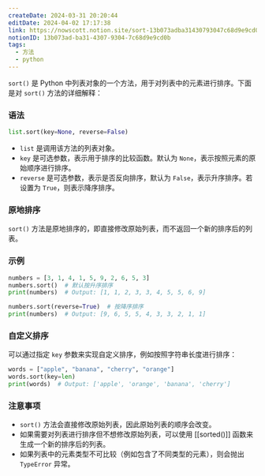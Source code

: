 ```yaml
---
createDate: 2024-03-31 20:20:44
editDate: 2024-04-02 17:17:38
link: https://nowscott.notion.site/sort-13b073adba31430793047c68d9e9cd0b
notionID: 13b073ad-ba31-4307-9304-7c68d9e9cd0b
tags:
  - 方法
  - python
---
```

`sort()` 是 Python 中列表对象的一个方法，用于对列表中的元素进行排序。下面是对 `sort()` 方法的详细解释：

### 语法
```python
list.sort(key=None, reverse=False)
```

- `list` 是调用该方法的列表对象。
- `key` 是可选参数，表示用于排序的比较函数。默认为 `None`，表示按照元素的原始顺序进行排序。
- `reverse` 是可选参数，表示是否反向排序，默认为 `False`，表示升序排序。若设置为 `True`，则表示降序排序。

### 原地排序
`sort()` 方法是原地排序的，即直接修改原始列表，而不返回一个新的排序后的列表。

### 示例
```python
numbers = [3, 1, 4, 1, 5, 9, 2, 6, 5, 3]
numbers.sort()  # 默认按升序排序
print(numbers)  # Output: [1, 1, 2, 3, 3, 4, 5, 5, 6, 9]

numbers.sort(reverse=True)  # 按降序排序
print(numbers)  # Output: [9, 6, 5, 5, 4, 3, 3, 2, 1, 1]
```

### 自定义排序
可以通过指定 `key` 参数来实现自定义排序，例如按照字符串长度进行排序：
```python
words = ["apple", "banana", "cherry", "orange"]
words.sort(key=len)
print(words)  # Output: ['apple', 'orange', 'banana', 'cherry']
```

### 注意事项
- `sort()` 方法会直接修改原始列表，因此原始列表的顺序会改变。
- 如果需要对列表进行排序但不想修改原始列表，可以使用 [[sorted()]] 函数来生成一个新的排序后的列表。
- 如果列表中的元素类型不可比较（例如包含了不同类型的元素），则会抛出 `TypeError` 异常。
